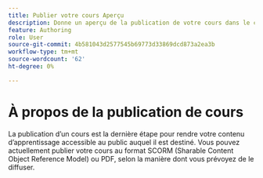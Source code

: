 ```yaml
---
title: Publier votre cours Aperçu
description: Donne un aperçu de la publication de votre cours dans le contenu d’apprentissage et de formation
feature: Authoring
role: User
source-git-commit: 4b581043d2577545b69773d33869dcd873a2ea3b
workflow-type: tm+mt
source-wordcount: '62'
ht-degree: 0%

---
```


# À propos de la publication de cours

La publication d’un cours est la dernière étape pour rendre votre contenu d’apprentissage accessible au public auquel il est destiné. Vous pouvez actuellement publier votre cours au format SCORM (Sharable Content Object Reference Model) ou PDF, selon la manière dont vous prévoyez de le diffuser.




